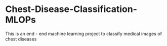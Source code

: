 # Chest-Disease-Classification-MLOPs
This is an end - end machine learning project to classify medical images of chest diseases
